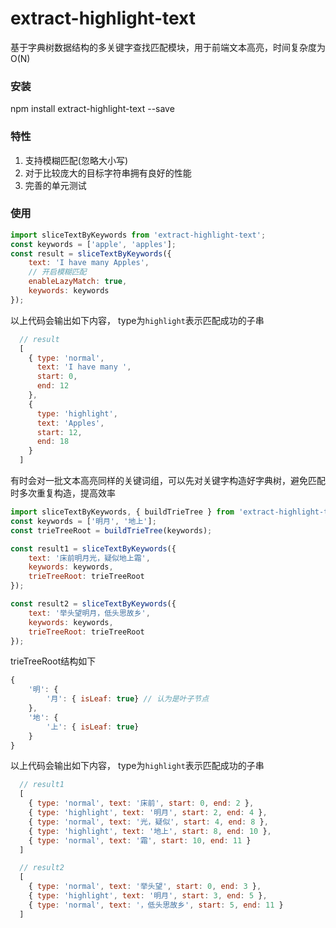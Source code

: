 # extract-highlight-text
基于字典树数据结构的多关键字查找匹配模块，用于前端文本高亮，时间复杂度为O(N)

### 安装
npm install extract-highlight-text --save

### 特性
1. 支持模糊匹配(忽略大小写)
2. 对于比较庞大的目标字符串拥有良好的性能
3. 完善的单元测试

### 使用
```js
import sliceTextByKeywords from 'extract-highlight-text';
const keywords = ['apple', 'apples'];
const result = sliceTextByKeywords({
    text: 'I have many Apples',
    // 开启模糊匹配
    enableLazyMatch: true,
    keywords: keywords
});
```

以上代码会输出如下内容， type为`highlight`表示匹配成功的子串
```js
  // result
  [
    { type: 'normal',
      text: 'I have many ',
      start: 0,
      end: 12
    },
    {
      type: 'highlight',
      text: 'Apples',
      start: 12,
      end: 18
    }
  ]
```

有时会对一批文本高亮同样的关键词组，可以先对关键字构造好字典树，避免匹配时多次重复构造，提高效率

```js
import sliceTextByKeywords, { buildTrieTree } from 'extract-highlight-text';
const keywords = ['明月', '地上'];
const trieTreeRoot = buildTrieTree(keywords);

const result1 = sliceTextByKeywords({
    text: '床前明月光，疑似地上霜',
    keywords: keywords,
    trieTreeRoot: trieTreeRoot
});

const result2 = sliceTextByKeywords({
    text: '举头望明月，低头思故乡',
    keywords: keywords,
    trieTreeRoot: trieTreeRoot
});
```

trieTreeRoot结构如下
```js
{
    '明': {
        '月': { isLeaf: true} // 认为是叶子节点
    },
    '地': {
        '上': { isLeaf: true}
    }
}
```

以上代码会输出如下内容， type为`highlight`表示匹配成功的子串
```js
  // result1
  [
    { type: 'normal', text: '床前', start: 0, end: 2 },
    { type: 'highlight', text: '明月', start: 2, end: 4 },
    { type: 'normal', text: '光，疑似', start: 4, end: 8 },
    { type: 'highlight', text: '地上', start: 8, end: 10 },
    { type: 'normal', text: '霜', start: 10, end: 11 }
  ]

  // result2
  [
    { type: 'normal', text: '举头望', start: 0, end: 3 },
    { type: 'highlight', text: '明月', start: 3, end: 5 },
    { type: 'normal', text: '，低头思故乡', start: 5, end: 11 }
  ]
```
